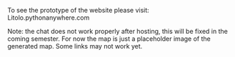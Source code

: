 To see the prototype of the website please visit:
  Litolo.pythonanywhere.com

Note: the chat does not work properly after hosting, this will be fixed in the coming semester.
For now the map is just a placeholder image of the generated map.
Some links may not work yet.